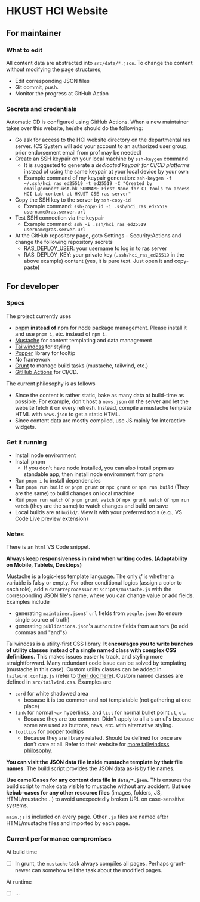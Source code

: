 # HKUST HCI Website

## For maintainer

### What to edit

All content data are abstracted into `src/data/*.json`.
To change the content without modifying the page structures,

* Edit corresponding JSON files
* Git commit, push.
* Monitor the progress at GitHub Action

### Secrets and credentials

Automatic CD is configured using GitHub Actions.
When a new maintainer takes over this website, he/she should do the following:
* Go ask for access to the HCI website directory on the departmental ras server. (CS System will add your account to an authorized user group; prior endorsement email from prof may be needed)
* Create an SSH keypair on your local machine by `ssh-keygen` command
  * It is suggested to generate a *dedicated keypair for CI/CD platforms* instead of using the same keypair at your local device by your own
  * Example command of my keypair generation: `ssh-keygen -f ~/.ssh/hci_ras_ed25519 -t ed25519 -C "Created by email@connect.ust.hk SURNAME First Name for CI tools to access HCI Lab content at HKUST CSE ras server"`
* Copy the SSH key to the server by `ssh-copy-id`
  * Example command: `ssh-copy-id -i .ssh/hci_ras_ed25519 username@ras.server.url`
* Test SSH connection via the keypair
  * Example command: `ssh -i .ssh/hci_ras_ed25519 username@ras.server.url`
* At the GitHub repository page, goto Settings – Security:Actions and change the following repository secrets
  * RAS_DEPLOY_USER: your username to log in to ras server
  * RAS_DEPLOY_KEY: your private key (`.ssh/hci_ras_ed25519` in the above example) content (yes, it is pure text. Just open it and copy-paste)

## For developer

### Specs

The project currently uses
* [pnpm](https://pnpm.io/) **instead of** npm for node package management. Please install it and use `pnpm i`, etc. instead of `npm i`.
* [Mustache](https://github.com/janl/mustache.js) for content templating and data management
* [Tailwindcss](https://tailwindcss.com/docs) for styling
* [Popper](https://popper.js.org/) library for tooltip
* No framework
* [Grunt](https://gruntjs.com/) to manage build tasks (mustache, tailwind, etc.)
* [GitHub Actions](https://docs.github.com/cn/actions/quickstart) for CI/CD.

The current philosophy is as follows
* Since the content is rather static, bake as many data at build-time as possible.
For example, don't host a `news.json` on the server and let the website fetch it on every refresh.
Instead, compile a mustache template HTML with `news.json` to get a static HTML.
* Since content data are mostly compiled, use JS mainly for interactive widgets.

### Get it running

* Install node environment
* Install pnpm
  * If you don't have node installed, you can also install pnpm as standable app, then install node environment from pnpm
* Run `pnpm i` to install dependencies
* Run `pnpm run build` or `pnpm grunt` or `npx grunt` or `npm run build` (They are the same) to build changes on local machine
* Run `pnpm run watch` or `pnpm grunt watch` or `npx grunt watch` or `npm run watch` (they are the same) to watch changes and build on save
* Local builds are at `build/`. View it with your preferred tools (e.g., VS Code Live preview extension)

### Notes

There is an `html` VS Code snippet.

**Always keep responsiveness in mind when writing codes. (Adaptability on Mobile, Tablets, Desktops)**

Mustache is a logic-less template language. The only *if* is whether a variable is falsy or empty.
For other conditional logics (assign a color to each role),
add a `dataPreprocessor` at `scripts/mustache.js` with the corresponding JSON file's name,
where you can change value or add fields.
Examples include
* generating `maintainer.json`s' `url` fields from `people.json` (to ensure single source of truth)
* generating `publications.json`'s `authorLine` fields from `authors` (to add commas and "and"s)

Tailwindcss is a utility-first CSS library.
**It encourages you to write bunches of utility classes instead of a single named class with complex CSS definitions.**
This makes issues easier to track, and styling more straightforward.
Many redundant code issue can be solved by templating (mustache in this case).
Custom utility classes can be added in `tailwind.config.js` (refer to [their doc here](https://tailwindcss.com/docs/adding-custom-styles)).
Custom named classes are defined in `src/tailwind.css`.
Examples are
* `card` for white shadowed area
  * because it is too common and not templatable (not gathering at one place)
* `link` for normal `<a>` hyperlinks, and `list` for normal bullet point `ul`, `ol`.
  * Because they are too common. Didn't apply to all a's an ul's because some are used as buttons, navs, etc. with alternative styling.
* `tooltips` for popper tooltips
  * Because they are library related. Should be defined for once are don't care at all.
Refer to their website for [more tailwindcss philosophy](https://tailwindcss.com/docs/utility-first).

**You can visit the JSON data file inside mustache template by their file names.**
The build script provides the JSON data as-is by file names.

**Use camelCases for any content data file in `data/*.json`.**
This ensures the build script to make data visible to mustache without any accident.
But **use kebab-cases for any other resource files** (images, folders, JS, HTML/mustache...) to avoid unexpectedly broken URL on case-sensitive systems.

`main.js` is included on every page. Other `.js` files are named after HTML/mustache files and imported by each page.

### Current performance compromises

At build time
- [ ] In grunt, the `mustache` task always compiles all pages. Perhaps grunt-newer can somehow tell the task about the modified pages.

At runtime
- [ ] ...